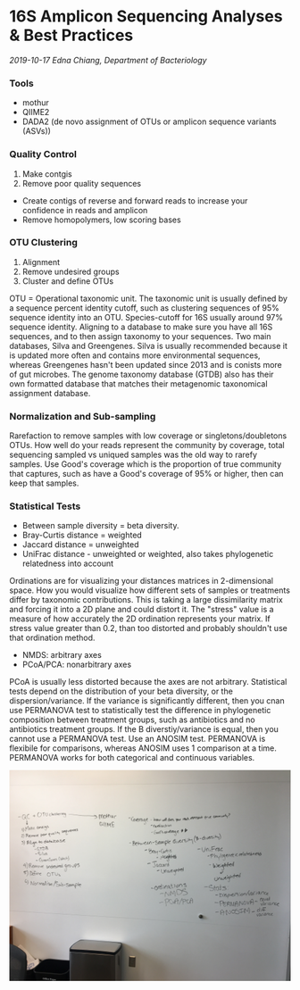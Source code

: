 # 16S Amplicon Sequencing Analyses & Best Practices 

*2019-10-17*
*Edna Chiang, Department of Bacteriology*

### Tools

- mothur
- QIIME2
- DADA2 (de novo assignment of OTUs or amplicon sequence variants (ASVs))

### Quality Control

1. Make contgis
2. Remove poor quality sequences

- Create contigs of reverse and forward reads to increase your confidence in reads and amplicon
- Remove homopolymers, low scoring bases

### OTU Clustering

1. Alignment
2. Remove undesired groups
3. Cluster and define OTUs 

OTU = Operational taxonomic unit. The taxonomic unit is usually defined by a sequence percent identity cutoff, such as clustering sequences of 95% sequence identity into an OTU. Species-cutoff for 16S usually around 97% sequence identity. Aligning to a database to make sure you have all 16S sequences, and to then assign taxonomy to your sequences.  Two main databases, Silva and Greengenes. Silva is usually recommended because it is updated more often and contains more environmental sequences, whereas Greengenes hasn't been updated since 2013 and is conists more of gut microbes. The genome taxonomy database (GTDB) also has their own formatted database that matches their metagenomic taxonomical assignment database. 

### Normalization and Sub-sampling

Rarefaction to remove samples with low coverage or singletons/doubletons OTUs. How well do your reads represent the community by coverage, total sequencing sampled vs uniqued samples was the old way to rarefy samples. Use Good's coverage which is the proportion of true community that captures, such as have a Good's coverage of 95% or higher, then can keep that samples. 

### Statistical Tests

- Between sample diversity = beta diversity.  
- Bray-Curtis distance = weighted
- Jaccard distance = unweighted
- UniFrac distance - unweighted or weighted, also takes phylogenetic relatedness into account

Ordinations are for visualizing your distances matrices in 2-dimensional space. How you would visualize how different sets of samples or treatments differ by taxonomic contributions. This is taking a large dissimilarity matrix and forcing it into a 2D plane and could distort it. The "stress" value is a measure of how accurately the 2D ordination represents your matrix. If stress value greater than 0.2, than too distorted and probably shouldn't use that ordination method. 

- NMDS: arbitrary axes
- PCoA/PCA: nonarbitrary axes

PCoA is usually less distorted because the axes are not arbitrary. Statistical tests depend on the distribution of your beta diversity, or the dispersion/variance. If the variance is significantly different, then you cnan use PERMANOVA test to statistically test the difference in phylogenetic composition between treatment groups, such as antibiotics and no antibiotics treatment groups. If the B diverstiy/variance is equal, then you cannot use a PERMANOVA test. Use an ANOSIM test. PERMANOVA is flexibile for comparisons, whereas ANOSIM uses 1 comparison at a time. PERMANOVA works for both categorical and continuous variables. 

![](../img/IMG_8640.jpg)